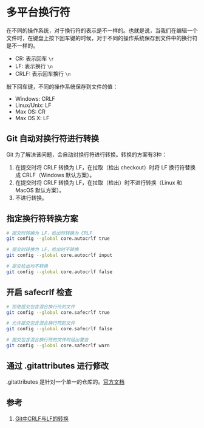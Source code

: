 # 多平台换行符

在不同的操作系统，对于换行符的表示是不一样的。也就是说，当我们在编辑一个文件时，在键盘上按下回车键的时候，对于不同的操作系统保存到文件中的换行符是不一样的。

- CR: 表示回车 `\r`
- LF: 表示换行 `\n`
- CRLF: 表示回车换行 `\n`

敲下回车键，不同的操作系统保存到文件的值：

- Windows: CRLF
- Linux/Unix: LF
- Max OS: CR
- Max OS X: LF

## Git 自动对换行符进行转换

Git 为了解决该问题，会自动对换行符进行转换。转换的方案有3种：

1. 在提交时将 CRLF 转换为 LF，在拉取（检出 checkout）时将 LF 换行符替换成 CRLF（Windows 默认方案）。
2. 在提交时将 CRLF 转换为 LF，在拉取（检出）时不进行转换（Linux 和 MacOS 默认方案）。
3. 不进行转换。

## 指定换行符转换方案

```sh
# 提交时转换为 LF，检出时转换为 CRLF
git config --global core.autocrlf true

# 提交时转换为 LF，检出时不转换
git config --global core.autocrlf input

# 提交检出均不转换
git config --global core.autocrlf false
```

## 开启 safecrlf 检查

```sh
# 拒绝提交包含混合换行符的文件
git config --global core.safecrlf true

# 允许提交包含混合换行符的文件
git config --global core.safecrlf false

# 提交包含混合换行符的文件时给出警告
git config --global core.safecrlf warn
```

## 通过 .gitattributes 进行修改

.gitattributes 是针对一个单一的仓库的。[官方文档](https://git-scm.com/docs/gitattributes)

## 参考

1. [Git中CRLF与LF的转换](https://blog.csdn.net/u011069294/article/details/103809307)
